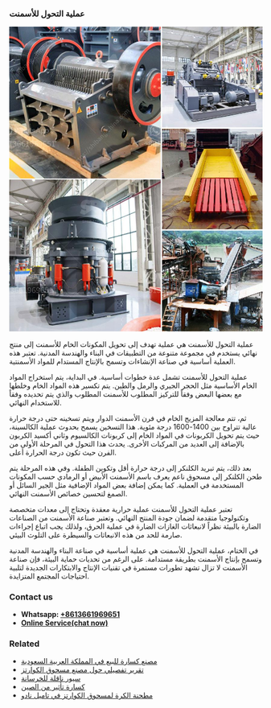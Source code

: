 <h3>عملية التحول للأسمنت</h3><img src='1701852493.jpg' alt=''><p>عملية التحول للأسمنت هي عملية تهدف إلى تحويل المكونات الخام للأسمنت إلى منتج نهائي يستخدم في مجموعة متنوعة من التطبيقات في البناء والهندسة المدنية. تعتبر هذه العملية أساسية في صناعة الإنشاءات وتسمح بالإنتاج المستدام للمواد الأسمنتية.</p><p>عملية التحول للأسمنت تشمل عدة خطوات أساسية. في البداية، يتم استخراج المواد الخام الأساسية مثل الحجر الجيري والرمل والطين. يتم تكسير هذه المواد الخام وخلطها مع بعضها البعض وفقاً للتركيز المطلوب للأسمنت المطلوب والذي يتم تحديده وفقاً للاستخدام النهائي.</p><p>ثم، تتم معالجة المزيج الخام في فرن الأسمنت الدوار ويتم تسخينه حتى درجة حرارة عالية تتراوح بين 1400-1600 درجة مئوية. هذا التسخين يسمح بحدوث عملية الكالسينة، حيث يتم تحويل الكربونات في المواد الخام إلى كربونات الكالسيوم وثاني أكسيد الكربون بالإضافة إلى العديد من المركبات الأخرى. يحدث هذا التحول في المرحلة الأولى من الفرن حيث تكون درجة الحرارة أعلى.</p><p>بعد ذلك، يتم تبريد الكلنكر إلى درجة حرارة أقل وتكوين الطفلة. وفي هذه المرحلة يتم طحن الكلنكر إلى مسحوق ناعم يعرف باسم الأسمنت الأبيض أو الرمادي حسب المكونات المستخدمة في العملية. كما يمكن إضافة بعض المواد الإضافية مثل الجير السائل أو الصمغ لتحسين خصائص الأسمنت النهائي.</p><p>تعتبر عملية التحول للأسمنت عملية حرارية معقدة وتحتاج إلى معدات متخصصة وتكنولوجيا متقدمة لضمان جودة المنتج النهائي. وتعتبر صناعة الأسمنت من الصناعات الضارة بالبيئة نظراً لانبعاثات الغازات الضارة في عملية الحرق، ولذلك يجب اتباع إجراءات صارمة للحد من هذه الانبعاثات والسيطرة على التلوث البيئي.</p><p>في الختام، عملية التحول للأسمنت هي عملية أساسية في صناعة البناء والهندسة المدنية وتسمح بإنتاج الأسمنت بطريقة مستدامة. على الرغم من تحديات حماية البيئة، فإن صناعة الأسمنت لا تزال تشهد تطورات مستمرة في تقنيات الإنتاج والابتكارات الجديدة لتلبية احتياجات المجتمع المتزايدة.</p><h3>Contact us</h3><ul><li><strong>Whatsapp:&nbsp;<a href="https://wa.me/8613661969651">+8613661969651</a></strong></li><li><a href="https://swt.shibang-china.com/?git&amp;zhl&amp;عملية التحول للأسمنت"><strong>Online Service(chat now)</strong></a></li></ul><h3>Related</h3><ul><li><a href='مصنع كسارة للبيع في المملكة العربية السعودية.md'>مصنع كسارة للبيع في المملكة العربية السعودية</a></li><li><a href='تقرير تفصيلي حول مصنع مسحوق الكوارتز.md'>تقرير تفصيلي حول مصنع مسحوق الكوارتز</a></li><li><a href='سيور ناقلة للخرسانة.md'>سيور ناقلة للخرسانة</a></li><li><a href='كسارة تأثير من الصين.md'>كسارة تأثير من الصين</a></li><li><a href='مطحنة الكرة لمسحوق الكوارتز في تاميل نادو.md'>مطحنة الكرة لمسحوق الكوارتز في تاميل نادو</a></li></ul>